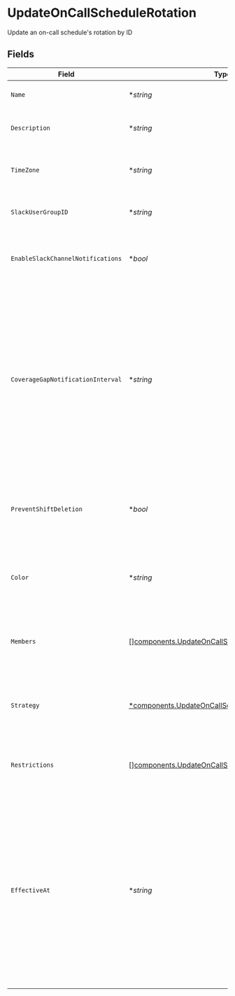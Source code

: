 # UpdateOnCallScheduleRotation

Update an on-call schedule's rotation by ID


## Fields

| Field                                                                                                                                                                                                                                                      | Type                                                                                                                                                                                                                                                       | Required                                                                                                                                                                                                                                                   | Description                                                                                                                                                                                                                                                |
| ---------------------------------------------------------------------------------------------------------------------------------------------------------------------------------------------------------------------------------------------------------- | ---------------------------------------------------------------------------------------------------------------------------------------------------------------------------------------------------------------------------------------------------------- | ---------------------------------------------------------------------------------------------------------------------------------------------------------------------------------------------------------------------------------------------------------- | ---------------------------------------------------------------------------------------------------------------------------------------------------------------------------------------------------------------------------------------------------------- |
| `Name`                                                                                                                                                                                                                                                     | **string*                                                                                                                                                                                                                                                  | :heavy_minus_sign:                                                                                                                                                                                                                                         | The name of the on-call rotation                                                                                                                                                                                                                           |
| `Description`                                                                                                                                                                                                                                              | **string*                                                                                                                                                                                                                                                  | :heavy_minus_sign:                                                                                                                                                                                                                                         | The description of the on-call rotation                                                                                                                                                                                                                    |
| `TimeZone`                                                                                                                                                                                                                                                 | **string*                                                                                                                                                                                                                                                  | :heavy_minus_sign:                                                                                                                                                                                                                                         | The timezone of the on-call rotation as a string                                                                                                                                                                                                           |
| `SlackUserGroupID`                                                                                                                                                                                                                                         | **string*                                                                                                                                                                                                                                                  | :heavy_minus_sign:                                                                                                                                                                                                                                         | The Slack Usergroup ID for the on-call rotation                                                                                                                                                                                                            |
| `EnableSlackChannelNotifications`                                                                                                                                                                                                                          | **bool*                                                                                                                                                                                                                                                    | :heavy_minus_sign:                                                                                                                                                                                                                                         | Notify the team's Slack channel when handoffs occur                                                                                                                                                                                                        |
| `CoverageGapNotificationInterval`                                                                                                                                                                                                                          | **string*                                                                                                                                                                                                                                                  | :heavy_minus_sign:                                                                                                                                                                                                                                         | An ISO8601 duration string specifying that the team should be notified about gaps in coverage for the upcoming interval. Notifications are sent at 9am daily in the rotation's time zone via email and, if enabled, the team's Slack channel.              |
| `PreventShiftDeletion`                                                                                                                                                                                                                                     | **bool*                                                                                                                                                                                                                                                    | :heavy_minus_sign:                                                                                                                                                                                                                                         | Prevent shifts from being deleted by users and leading to gaps in coverage.                                                                                                                                                                                |
| `Color`                                                                                                                                                                                                                                                    | **string*                                                                                                                                                                                                                                                  | :heavy_minus_sign:                                                                                                                                                                                                                                         | A hex color code that will be used to represent the rotation in FireHydrant's UI.                                                                                                                                                                          |
| `Members`                                                                                                                                                                                                                                                  | [][components.UpdateOnCallScheduleRotationMember](../../models/components/updateoncallschedulerotationmember.md)                                                                                                                                           | :heavy_minus_sign:                                                                                                                                                                                                                                         | An ordered list of objects that specify members of the schedule's rotation.                                                                                                                                                                                |
| `Strategy`                                                                                                                                                                                                                                                 | [*components.UpdateOnCallScheduleRotationStrategy](../../models/components/updateoncallschedulerotationstrategy.md)                                                                                                                                        | :heavy_minus_sign:                                                                                                                                                                                                                                         | An object that specifies how the rotation's on-call shifts should be generated.                                                                                                                                                                            |
| `Restrictions`                                                                                                                                                                                                                                             | [][components.UpdateOnCallScheduleRotationRestriction](../../models/components/updateoncallschedulerotationrestriction.md)                                                                                                                                 | :heavy_minus_sign:                                                                                                                                                                                                                                         | A list of objects that restrict the rotation to specific on-call periods.                                                                                                                                                                                  |
| `EffectiveAt`                                                                                                                                                                                                                                              | **string*                                                                                                                                                                                                                                                  | :heavy_minus_sign:                                                                                                                                                                                                                                         | An ISO8601 time string specifying when the updated schedule should take effect. This<br/>value must be provided if editing an attribute that would affect how the schedule's<br/>shifts are generated, such as the time zone, members, strategy, or restrictions.<br/> |